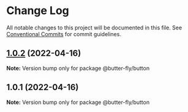 # Change Log

All notable changes to this project will be documented in this file.
See [Conventional Commits](https://conventionalcommits.org) for commit guidelines.

## [1.0.2](https://github.com/it-fuhao/butter-fly/compare/@butter-fly/button@1.0.1...@butter-fly/button@1.0.2) (2022-04-16)

**Note:** Version bump only for package @butter-fly/button





## 1.0.1 (2022-04-16)

**Note:** Version bump only for package @butter-fly/button
